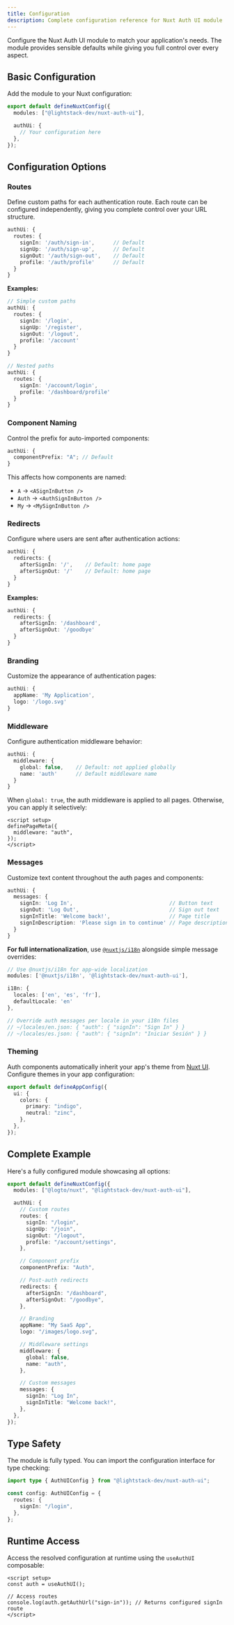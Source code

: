 ```yaml
---
title: Configuration
description: Complete configuration reference for Nuxt Auth UI module
---
```


Configure the Nuxt Auth UI module to match your application's needs. The module provides sensible defaults while giving you full control over every aspect.

## Basic Configuration

Add the module to your Nuxt configuration:

```typescript [nuxt.config.ts]
export default defineNuxtConfig({
  modules: ["@lightstack-dev/nuxt-auth-ui"],

  authUi: {
    // Your configuration here
  },
});
```

## Configuration Options

### Routes

Define custom paths for each authentication route. Each route can be configured independently, giving you complete control over your URL structure.

```typescript [nuxt.config.ts]
authUi: {
  routes: {
    signIn: '/auth/sign-in',      // Default
    signUp: '/auth/sign-up',      // Default
    signOut: '/auth/sign-out',    // Default
    profile: '/auth/profile'      // Default
  }
}
```

**Examples:**

```typescript [nuxt.config.ts]
// Simple custom paths
authUi: {
  routes: {
    signIn: '/login',
    signUp: '/register',
    signOut: '/logout',
    profile: '/account'
  }
}

// Nested paths
authUi: {
  routes: {
    signIn: '/account/login',
    profile: '/dashboard/profile'
  }
}
```

### Component Naming

Control the prefix for auto-imported components:

```typescript [nuxt.config.ts]
authUi: {
  componentPrefix: "A"; // Default
}
```

This affects how components are named:

- `A` → `<ASignInButton />`
- `Auth` → `<AuthSignInButton />`
- `My` → `<MySignInButton />`

### Redirects

Configure where users are sent after authentication actions:

```typescript [nuxt.config.ts]
authUi: {
  redirects: {
    afterSignIn: '/',    // Default: home page
    afterSignOut: '/'    // Default: home page
  }
}
```

**Examples:**

```typescript [nuxt.config.ts]
authUi: {
  redirects: {
    afterSignIn: '/dashboard',
    afterSignOut: '/goodbye'
  }
}
```

### Branding

Customize the appearance of authentication pages:

```typescript [nuxt.config.ts]
authUi: {
  appName: 'My Application',
  logo: '/logo.svg'
}
```

### Middleware

Configure authentication middleware behavior:

```typescript [nuxt.config.ts]
authUi: {
  middleware: {
    global: false,    // Default: not applied globally
    name: 'auth'      // Default middleware name
  }
}
```

When `global: true`, the auth middleware is applied to all pages. Otherwise, you can apply it selectively:

```vue [page.vue]
<script setup>
definePageMeta({
  middleware: "auth",
});
</script>
```

### Messages

Customize text content throughout the auth pages and components:

```typescript [nuxt.config.ts]
authUi: {
  messages: {
    signIn: 'Log In',                               // Button text
    signOut: 'Log Out',                             // Sign out text
    signInTitle: 'Welcome back!',                   // Page title
    signInDescription: 'Please sign in to continue' // Page description
  }
}
```

**For full internationalization**, use [`@nuxtjs/i18n`](https://i18n.nuxtjs.org/) alongside simple message overrides:

```typescript [nuxt.config.ts]
// Use @nuxtjs/i18n for app-wide localization
modules: ['@nuxtjs/i18n', '@lightstack-dev/nuxt-auth-ui'],

i18n: {
  locales: ['en', 'es', 'fr'],
  defaultLocale: 'en'
},

// Override auth messages per locale in your i18n files
// ~/locales/en.json: { "auth": { "signIn": "Sign In" } }
// ~/locales/es.json: { "auth": { "signIn": "Iniciar Sesión" } }
```

### Theming

Auth components automatically inherit your app's theme from [Nuxt UI](https://ui4.nuxt.com/getting-started/theme). Configure themes in your app configuration:

```typescript [app.config.ts]
export default defineAppConfig({
  ui: {
    colors: {
      primary: "indigo",
      neutral: "zinc",
    },
  },
});
```

## Complete Example

Here's a fully configured module showcasing all options:

```typescript [nuxt.config.ts]
export default defineNuxtConfig({
  modules: ["@logto/nuxt", "@lightstack-dev/nuxt-auth-ui"],

  authUi: {
    // Custom routes
    routes: {
      signIn: "/login",
      signUp: "/join",
      signOut: "/logout",
      profile: "/account/settings",
    },

    // Component prefix
    componentPrefix: "Auth",

    // Post-auth redirects
    redirects: {
      afterSignIn: "/dashboard",
      afterSignOut: "/goodbye",
    },

    // Branding
    appName: "My SaaS App",
    logo: "/images/logo.svg",

    // Middleware settings
    middleware: {
      global: false,
      name: "auth",
    },

    // Custom messages
    messages: {
      signIn: "Log In",
      signInTitle: "Welcome back!",
    },
  },
});
```

## Type Safety

The module is fully typed. You can import the configuration interface for type checking:

```typescript
import type { AuthUIConfig } from "@lightstack-dev/nuxt-auth-ui";

const config: AuthUIConfig = {
  routes: {
    signIn: "/login",
  },
};
```

## Runtime Access

Access the resolved configuration at runtime using the `useAuthUI` composable:

```vue
<script setup>
const auth = useAuthUI();

// Access routes
console.log(auth.getAuthUrl("sign-in")); // Returns configured signIn route
</script>
```
